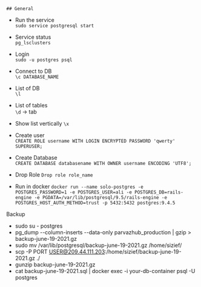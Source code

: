 	## General
   - Run the service  
   `sudo service postgresql start `  

  - Service status  
   `pg_lsclusters`  

  - Login  
   `sudo -u postgres psql`  

  - Connect to DB    
   `\c DATABASE_NAME`  
     
  - List of DB    
   `\l`

  - List of tables    
   `\d`  -> tab

  - Show list vertically
   `\x`

  - Create user    
   `CREATE ROLE username WITH LOGIN ENCRYPTED PASSWORD 'qwerty' SUPERUSER;`  
   
  - Create Database    
   `CREATE DATABASE databasename WITH OWNER username ENCODING 'UTF8';`

  - Drop Role
   `Drop role role_name`
   
   - Run in docker
   `docker run --name solo-postgres -e POSTGRES_PASSWORD=1 -e POSTGRES_USER=ali -e POSTGRES_DB=rails-engine -e PGDATA=/var/lib/postgresql/9.5/rails-engine -e POSTGRES_HOST_AUTH_METHOD=trust -p 5432:5432 postgres:9.4.5`
   
   
   Backup
   - sudo su - postgres
   - pg_dump --column-inserts --data-only parvazhub_production | gzip > backup-june-19-2021.gz
   - sudo mv /var/lib/postgresql/backup-june-19-2021.gz /home/sizief/
   -  scp -P PORT USER@209.44.111.203:/home/sizief/backup-june-19-2021.gz ./
   -  gunzip backup-june-19-2021.gz
   -  cat backup-june-19-2021.sql | docker exec -i your-db-container psql -U postgres


